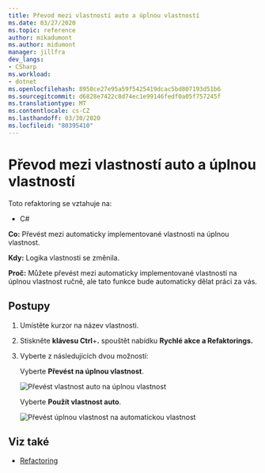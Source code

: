 ```yaml
---
title: Převod mezi vlastností auto a úplnou vlastností
ms.date: 03/27/2020
ms.topic: reference
author: mikadumont
ms.author: midumont
manager: jillfra
dev_langs:
- CSharp
ms.workload:
- dotnet
ms.openlocfilehash: 8950ce27e95a59f5425419dcac5bd807193d51b6
ms.sourcegitcommit: d6828e7422c8d74ec1e99146fedf0a05f757245f
ms.translationtype: MT
ms.contentlocale: cs-CZ
ms.lasthandoff: 03/30/2020
ms.locfileid: "80395410"
---
```

# <a name="convert-between-auto-property-and-full-property"></a>Převod mezi vlastností auto a úplnou vlastností

Toto refaktoring se vztahuje na:

- C#

**Co:** Převést mezi automaticky implementované vlastnosti na úplnou vlastnost.

**Kdy:** Logika vlastnosti se změnila.

**Proč:** Můžete převést mezi automaticky implementované vlastnosti na úplnou vlastnost ručně, ale tato funkce bude automaticky dělat práci za vás. 

## <a name="how-to"></a>Postupy

1. Umístěte kurzor na název vlastnosti.
2. Stiskněte **klávesu Ctrl**+**.** spouštět nabídku **Rychlé akce a Refaktorings.**
3. Vyberte z následujících dvou možností: 

    Vyberte **Převést na úplnou vlastnost**.

   ![Převést vlastnost auto na úplnou vlastnost](media/convert-auto-property-to-full-property.png) 

    Vyberte **Použít vlastnost auto**. 

    ![Převést úplnou vlastnost na automatickou vlastnost](media/convert-full-property-to-auto-property.png) 

## <a name="see-also"></a>Viz také

- [Refactoring](../refactoring-in-visual-studio.md)
